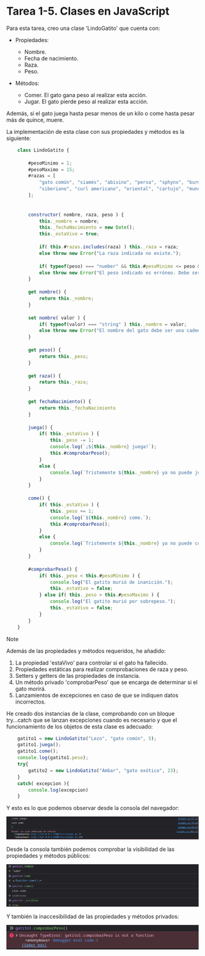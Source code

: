 # Tarea 1-5. Clases en JavaScript

Para esta tarea, creo una clase 'LindoGatito' que cuenta con:

- Propiedades:
	- Nombre.
	- Fecha de nacimiento.
	- Raza.
	- Peso.

- Métodos:
	- Comer. El gato gana peso al realizar esta acción.
	- Jugar. El gato pierde peso al realizar esta acción.

Además, si el gato juega hasta pesar menos de un kilo o come hasta pesar más de 
quince, muere.

La implementación de esta clase con sus propiedades y métodos es la siguiente: 

```javascript
    class LindoGatito {

        #pesoMinimo = 1;
        #pesoMaximo = 15;
        #razas = [
            "gato común", "siamés", "abisino", "persa", "sphynx", "burmés", "british shorthair", "scottish fold",
            "siberiano", "curl americano", "oriental", "cartujo", "munchkin", "egipcio", "bobtail japonés"
        ];


        constructor( nombre, raza, peso ) {
            this._nombre = nombre;
            this._fechaNacimiento = new Date();
            this._estaVivo = true;

            if( this.#razas.includes(raza) ) this._raza = raza;
            else throw new Error("La raza indicada no existe.");
            
            if( typeof(peso) === "number" && this.#pesoMinimo <= peso && peso <= this.#pesoMaximo ) this._peso = peso;
            else throw new Error("El peso indicado es erróneo. Debe ser un entero entre 1 y 15 (inclusive).");
        }

        get nombre() {
            return this._nombre;
        }

        set nombre( valor ) {
            if( typeof(valor) === "string" ) this._nombre = valor;
            else throw new Error("El nombre del gato debe ser una cadena de texto.");
        }

        get peso() {
            return this._peso;
        }

        get raza() {
            return this._raza;
        }

        get fechaNacimiento() {
            return this._fechaNacimiento
        }

        juega() {
            if( this._estaVivo ) {
                this._peso -= 1;
                console.log(`¡${this._nombre} juega!`);
                this.#comprobarPeso();
            }
            else {
                console.log(`Tristemente ${this._nombre} ya no puede jugar más...`)
            }
        }

        come() {
            if( this._estaVivo ) {
                this._peso += 1;
                console.log(`${this._nombre} come.`); 
                this.#comprobarPeso();
            }
            else {
                console.log(`Tristemente ${this._nombre} ya no puede comer más...`)
            }
        }

        #comprobarPeso() {
            if( this._peso < this.#pesoMinimo ) {
                console.log("El gatito murió de inanición.");
                this._estaVivo = false;
            } else if( this._peso > this.#pesoMaximo ) {
                console.log("El gatito murió por sobrepeso.");
                this._estaVivo = false;
            }
        }
    }
```

> [!NOTE]
> Además de las propiedades y métodos requeridos, he añadido:
> 1. La propiedad 'estaVivo' para controlar si el gato ha fallecido.
> 2. Propiedades estáticas para realizar comprobaciones de raza y peso.
> 3. Setters y getters de las propiedades de instancia.
> 4. Un método privado 'comprobarPeso' que se encarga de determinar si el gato morirá.
> 5. Lanzamientos de excepciones en caso de que se indiquen datos incorrectos.


He creado dos instancias de la clase, comprobando con un bloque try...catch que se 
lanzan excepciones cuando es necesario y que el funcionamiento de los objetos de esta 
clase es adecuado:

```javascript
    gatito1 = new LindoGatito("Lezo", "gato común", 5);
    gatito1.juega();
    gatito1.come();
    console.log(gatito1.peso);
    try{
        gatito2 = new LindoGatito("Ámbar", "gato exótico", 23);
    }
    catch( excepcion ){
        console.log(excepcion)
    }
```

Y esto es lo que podemos observar desde la consola del navegador:

![Comprobación del funcionamiento](./images/comprobacion_consola.png)

Desde la consola también podemos comprobar la visibilidad de las propiedades y 
métodos públicos:

![Propiedades y métodos públicos](./images/publicos.png)

Y también la inaccesibilidad de las propiedades y métodos privados:

![Propiedades y métodos privados](./images/privados.png)
